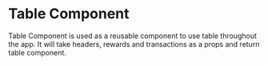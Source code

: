 # Table Component

Table Component is used as a reusable component to use table throughout the app. It will take  headers, rewards and transactions as a props and return table component.
